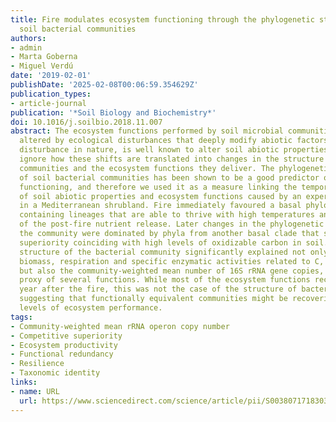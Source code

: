 ```yaml
---
title: Fire modulates ecosystem functioning through the phylogenetic structure of
  soil bacterial communities
authors:
- admin
- Marta Goberna
- Miguel Verdú
date: '2019-02-01'
publishDate: '2025-02-08T00:06:59.354629Z'
publication_types:
- article-journal
publication: '*Soil Biology and Biochemistry*'
doi: 10.1016/j.soilbio.2018.11.007
abstract: The ecosystem functions performed by soil microbial communities can be indirectly
  altered by ecological disturbances that deeply modify abiotic factors. Fire, a widespread
  disturbance in nature, is well known to alter soil abiotic properties but we still
  ignore how these shifts are translated into changes in the structure of soil microbial
  communities and the ecosystem functions they deliver. The phylogenetic structure
  of soil bacterial communities has been shown to be a good predictor of ecosystem
  functioning, and therefore we used it as a measure linking the temporal variation
  of soil abiotic properties and ecosystem functions caused by an experimental fire
  in a Mediterranean shrubland. Fire immediately favoured a basal phylogenetic clade
  containing lineages that are able to thrive with high temperatures and to take advantage
  of the post-fire nutrient release. Later changes in the phylogenetic structure of
  the community were dominated by phyla from another basal clade that show competitive
  superiority coinciding with high levels of oxidizable carbon in soil. The phylogenetic
  structure of the bacterial community significantly explained not only microbial
  biomass, respiration and specific enzymatic activities related to C, N and P cycles
  but also the community-weighted mean number of 16S rRNA gene copies, an integrative
  proxy of several functions. While most of the ecosystem functions recovered one
  year after the fire, this was not the case of the structure of bacterial community,
  suggesting that functionally equivalent communities might be recovering the pre-disturbance
  levels of ecosystem performance.
tags:
- Community-weighted mean rRNA operon copy number
- Competitive superiority
- Ecosystem productivity
- Functional redundancy
- Resilience
- Taxonomic identity
links:
- name: URL
  url: https://www.sciencedirect.com/science/article/pii/S0038071718303821?via%3Dihub
---
```

